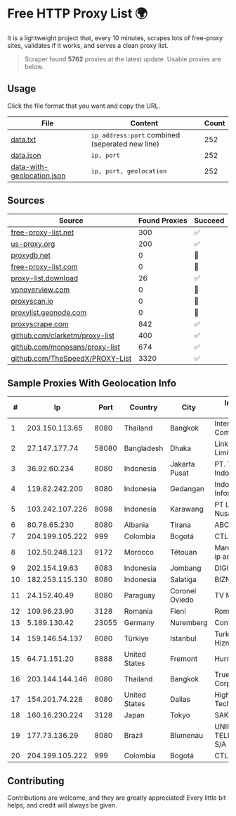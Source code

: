 
# Free HTTP Proxy List 🌍

It is a lightweight project that, every 10 minutes, scrapes lots of free-proxy sites, validates if it works, and serves a clean proxy list.


> Scraper found **5762** proxies at the latest update. Usable proxies are below.

## Usage

Click the file format that you want and copy the URL.


|File|Content|Count|
|----|-------|-----|
|[data.txt](https://raw.githubusercontent.com/themiralay/Proxy-List-World/master/data.txt)|`ip_address:port` combined (seperated new line)|252|
|[data.json](https://raw.githubusercontent.com/themiralay/Proxy-List-World/master/data.json)|`ip, port`|252|
|[data-with-geolocation.json](https://raw.githubusercontent.com/themiralay/Proxy-List-World/master/data-with-geolocation.json)|`ip, port, geolocation`|252|

## Sources

|Source|Found Proxies|Succeed|
|------|-------------|-------|
|[free-proxy-list.net](https://free-proxy-list.net)|300|✅|
|[us-proxy.org](https://www.us-proxy.org)|200|✅|
|[proxydb.net](http://proxydb.net)|0|🚫|
|[free-proxy-list.com](https://free-proxy-list.com/?page=&port=&type%5B%5D=http&type%5B%5D=https&up_time=0&search=Search)|0|🚫|
|[proxy-list.download](https://www.proxy-list.download/HTTP)|26|✅|
|[vpnoverview.com](https://vpnoverview.com/privacy/anonymous-browsing/free-proxy-servers)|0|🚫|
|[proxyscan.io](https://www.proxyscan.io)|0|🚫|
|[proxylist.geonode.com](https://proxylist.geonode.com/api/proxy-list?limit=300&page=1&sort_by=lastChecked&sort_type=desc&protocols=http,https)|0|🚫|
|[proxyscrape.com](https://api.proxyscrape.com/v2/?request=displayproxies&protocol=http&timeout=10000&country=all&ssl=all&anonymity=all)|842|✅|
|[github.com/clarketm/proxy-list](https://raw.githubusercontent.com/clarketm/proxy-list/master/proxy-list-raw.txt)|400|✅|
|[github.com/monosans/proxy-list](https://raw.githubusercontent.com/monosans/proxy-list/main/proxies/http.txt)|674|✅|
|[github.com/TheSpeedX/PROXY-List](https://raw.githubusercontent.com/TheSpeedX/PROXY-List/master/http.txt)|3320|✅|


## Sample Proxies With Geolocation Info

|#|Ip|Port|Country|City|Internet Service Provider|
|-|--|----|-------|----|-------------------------|
|1|203.150.113.65|8080|Thailand|Bangkok|Internet Thailand Company Ltd.|
|2|27.147.177.74|58080|Bangladesh|Dhaka|Link3 Technologies Limited|
|3|36.92.60.234|8080|Indonesia|Jakarta Pusat|PT. Telekomunikasi Indonesia|
|4|119.82.242.200|8080|Indonesia|Gedangan|Indonesia Network Information Center|
|5|103.242.107.226|8098|Indonesia|Karawang|PT Lintas Jaringan Nusantara|
|6|80.78.65.230|8080|Albania|Tirana|ABCom|
|7|204.199.105.222|999|Colombia|Bogotá|CTL Colombia|
|8|102.50.248.123|9172|Morocco|Tétouan|Maroc telecom static ip adress|
|9|202.154.19.63|8083|Indonesia|Jombang|DIGITNET|
|10|182.253.115.130|8080|Indonesia|Salatiga|BIZNET|
|11|24.152.40.49|8080|Paraguay|Coronel Oviedo|TV MAX CABLE S.A.|
|12|109.96.23.90|3128|Romania|Fieni|Romtelecom|
|13|5.189.130.42|23055|Germany|Nuremberg|Contabo GmbH|
|14|159.146.54.137|8080|Türkiye|Istanbul|TurkNet Iletisim Hizmetleri A.S.|
|15|64.71.151.20|8888|United States|Fremont|Hurricane Electric LLC|
|16|203.144.144.146|8080|Thailand|Bangkok|True Internet Corporation CO. Ltd.|
|17|154.201.74.228|8080|United States|Dallas|High Family Technology Co|
|18|160.16.230.224|3128|Japan|Tokyo|SAKURA Internet Inc.|
|19|177.73.136.29|8080|Brazil|Blumenau|UNIFIQUE TELECOMUNICACOES S/A|
|20|204.199.105.222|999|Colombia|Bogotá|CTL Colombia|



## Contributing

Contributions are welcome, and they are greatly appreciated! Every
little bit helps, and credit will always be given.

